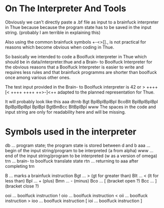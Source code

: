 
# On The Interpreter And Tools

Obviously we can't directly paste a .bf file as input to a brainfuck interpreter in Thue because
because the program state has to be saved in the input string. (probably I am terrible in explaining this)

Also using the common brainfuck symbols +-<>[]., is not practical for reasons which become obvious when
coding in Thue.

So basically we intended to code a Boolfuck interpreter in Thue which should be in data/interpreter.thue
and a Brain- to Boolfuck Interpreter for the obvious reasons that a Boolfuck Interpreter is easier to write
and requires less rules and that brainfuck programms are shorter than boolfuck once among various other ones.

The test input provided in the Brain- to Boolfuck interpreter is 42 or > ++++ [< ++++ ++++ ++>-]<++ adapted to 
the planned representation for Thue.

It will probably look like this aaa dtrnb Bgt BplBplBplBpl BcoBlt BplBplBplBpl BplBplBplBpl BplBpl BgtBmBcc BltBplBpl www
The spaces in the code and input string are only for readability here and will be missing.

# Symbols used in the interpreter

db ... program state; the program state is stored between d and b
aaa ... begin of the input string/program to be interpreted (a from alpha)
www ... end of the input string/program to be interpreted (w as a version of omega)
trn ... brain- to boolfuck translate state
rtn ... returning to aaa after completing trn

B ... marks a brainfuck instruction
Bgt ... > (gt for greater than)
Blt ... < (lt for less than)
Bpl ... + (plus)
Bmn ... - (minus)
Bco ... [ (bracket open ?)
Bcc ... ] (bracket close ?)

ooi ... boolfuck instruction !
oio ... boolfuck instruction <
oii ... boolfuck instruction >
ioo ... boolfuck instruction [
ioi ... boolfuck instruction ]

